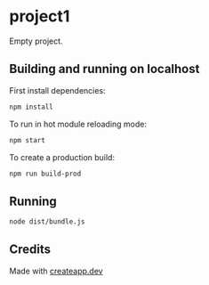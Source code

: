 # project1

Empty project.

## Building and running on localhost

First install dependencies:

```sh
npm install
```

To run in hot module reloading mode:

```sh
npm start
```

To create a production build:

```sh
npm run build-prod
```

## Running

```sh
node dist/bundle.js
```

## Credits

Made with [createapp.dev](https://createapp.dev/)


